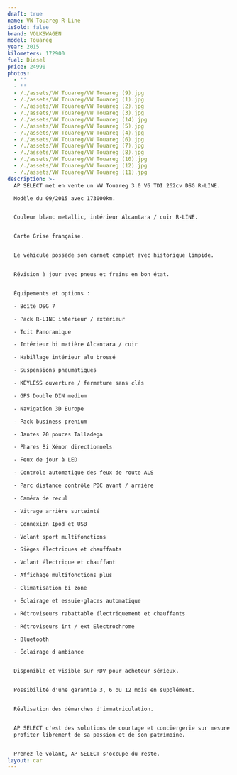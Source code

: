 ```yaml
---
draft: true
name: VW Touareg R-Line
isSold: false
brand: VOLKSWAGEN
model: Touareg
year: 2015
kilometers: 172900
fuel: Diesel
price: 24990
photos:
  - ''
  - ''
  - /./assets/VW Touareg/VW Touareg (9).jpg
  - /./assets/VW Touareg/VW Touareg (1).jpg
  - /./assets/VW Touareg/VW Touareg (2).jpg
  - /./assets/VW Touareg/VW Touareg (3).jpg
  - /./assets/VW Touareg/VW Touareg (14).jpg
  - /./assets/VW Touareg/VW Touareg (5).jpg
  - /./assets/VW Touareg/VW Touareg (4).jpg
  - /./assets/VW Touareg/VW Touareg (6).jpg
  - /./assets/VW Touareg/VW Touareg (7).jpg
  - /./assets/VW Touareg/VW Touareg (8).jpg
  - /./assets/VW Touareg/VW Touareg (10).jpg
  - /./assets/VW Touareg/VW Touareg (12).jpg
  - /./assets/VW Touareg/VW Touareg (11).jpg
description: >-
  AP SELECT met en vente un VW Touareg 3.0 V6 TDI 262cv DSG R-LINE.

  Modèle du 09/2015 avec 173000km.


  Couleur blanc metallic, intérieur Alcantara / cuir R-LINE.


  Carte Grise française.


  Le véhicule possède son carnet complet avec historique limpide.


  Révision à jour avec pneus et freins en bon état.


  Équipements et options :

  - Boîte DSG 7

  - Pack R-LINE intérieur / extérieur

  - Toit Panoramique

  - Intérieur bi matière Alcantara / cuir

  - Habillage intérieur alu brossé

  - Suspensions pneumatiques

  - KEYLESS ouverture / fermeture sans clés

  - GPS Double DIN medium

  - Navigation 3D Europe

  - Pack business prenium

  - Jantes 20 pouces Talladega

  - Phares Bi Xénon directionnels

  - Feux de jour à LED

  - Controle automatique des feux de route ALS

  - Parc distance contrôle PDC avant / arrière

  - Caméra de recul

  - Vitrage arrière surteinté

  - Connexion Ipod et USB

  - Volant sport multifonctions

  - Sièges électriques et chauffants

  - Volant électrique et chauffant

  - Affichage multifonctions plus

  - Climatisation bi zone

  - Éclairage et essuie-glaces automatique

  - Rétroviseurs rabattable électriquement et chauffants

  - Rétroviseurs int / ext Electrochrome

  - Bluetooth

  - Éclairage d ambiance


  Disponible et visible sur RDV pour acheteur sérieux.


  Possibilité d'une garantie 3, 6 ou 12 mois en supplément.


  Réalisation des démarches d'immatriculation.


  AP SELECT c'est des solutions de courtage et conciergerie sur mesure pour
  profiter librement de sa passion et de son patrimoine.


  Prenez le volant, AP SELECT s'occupe du reste.
layout: car
---
```


